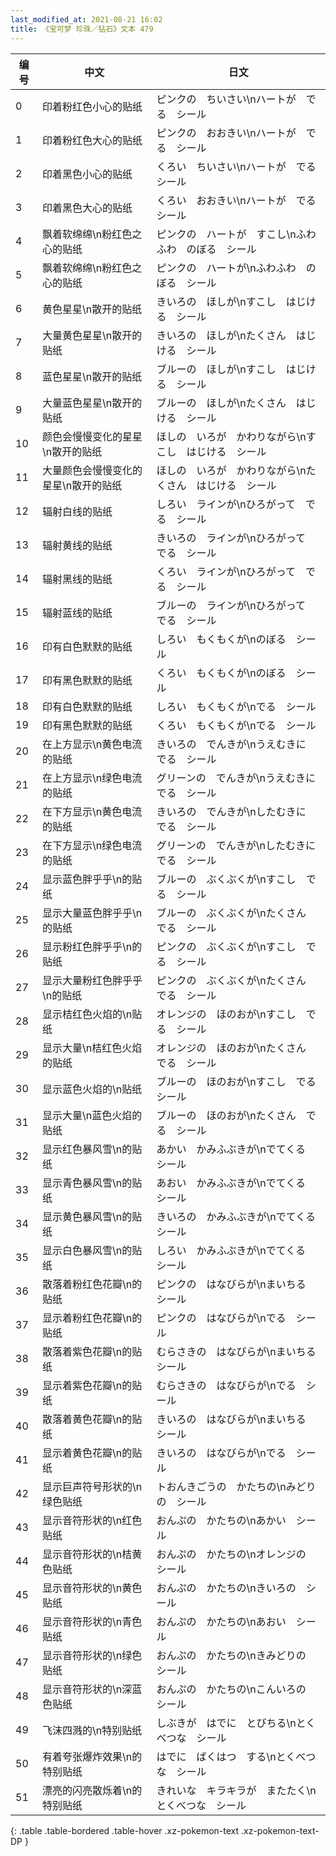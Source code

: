 ```yaml
---
last_modified_at: 2021-08-21 16:02
title: 《宝可梦 珍珠／钻石》文本 479
---
```

| 编号 | 中文 | 日文 |
| ---- | ---- | ---- |
| 0 | 印着粉红色小心的贴纸 | ピンクの　ちいさい\nハートが　でる　シール |
| 1 | 印着粉红色大心的贴纸 | ピンクの　おおきい\nハートが　でる　シール |
| 2 | 印着黑色小心的贴纸 | くろい　ちいさい\nハートが　でる　シール |
| 3 | 印着黑色大心的贴纸 | くろい　おおきい\nハートが　でる　シール |
| 4 | 飘着软绵绵\n粉红色之心的贴纸 | ピンクの　ハートが　すこし\nふわふわ　のぼる　シール |
| 5 | 飘着软绵绵\n粉红色之心的贴纸 | ピンクの　ハートが\nふわふわ　のぼる　シール |
| 6 | 黄色星星\n散开的贴纸 | きいろの　ほしが\nすこし　はじける　シール |
| 7 | 大量黄色星星\n散开的贴纸 | きいろの　ほしが\nたくさん　はじける　シール |
| 8 | 蓝色星星\n散开的贴纸 | ブルーの　ほしが\nすこし　はじける　シール |
| 9 | 大量蓝色星星\n散开的贴纸 | ブルーの　ほしが\nたくさん　はじける　シール |
| 10 | 颜色会慢慢变化的星星\n散开的贴纸 | ほしの　いろが　かわりながら\nすこし　はじける　シール |
| 11 | 大量颜色会慢慢变化的星星\n散开的贴纸 | ほしの　いろが　かわりながら\nたくさん　はじける　シール |
| 12 | 辐射白线的贴纸 | しろい　ラインが\nひろがって　でる　シール |
| 13 | 辐射黄线的贴纸 | きいろの　ラインが\nひろがって　でる　シール |
| 14 | 辐射黑线的贴纸 | くろい　ラインが\nひろがって　でる　シール |
| 15 | 辐射蓝线的贴纸 | ブルーの　ラインが\nひろがって　でる　シール |
| 16 | 印有白色默默的贴纸 | しろい　もくもくが\nのぼる　シール |
| 17 | 印有黑色默默的贴纸 | くろい　もくもくが\nのぼる　シール |
| 18 | 印有白色默默的贴纸 | しろい　もくもくが\nでる　シール |
| 19 | 印有黑色默默的贴纸 | くろい　もくもくが\nでる　シール |
| 20 | 在上方显示\n黄色电流的贴纸 | きいろの　でんきが\nうえむきに　でる　シール |
| 21 | 在上方显示\n绿色电流的贴纸 | グリーンの　でんきが\nうえむきに　でる　シール |
| 22 | 在下方显示\n黄色电流的贴纸 | きいろの　でんきが\nしたむきに　でる　シール |
| 23 | 在下方显示\n绿色电流的贴纸 | グリーンの　でんきが\nしたむきに　でる　シール |
| 24 | 显示蓝色胖乎乎\n的贴纸 | ブルーの　ぶくぶくが\nすこし　でる　シール |
| 25 | 显示大量蓝色胖乎乎\n的贴纸 | ブルーの　ぶくぶくが\nたくさん　でる　シール |
| 26 | 显示粉红色胖乎乎\n的贴纸 | ピンクの　ぶくぶくが\nすこし　でる　シール |
| 27 | 显示大量粉红色胖乎乎\n的贴纸 | ピンクの　ぶくぶくが\nたくさん　でる　シール |
| 28 | 显示桔红色火焰的\n贴纸 | オレンジの　ほのおが\nすこし　でる　シール |
| 29 | 显示大量\n桔红色火焰的贴纸 | オレンジの　ほのおが\nたくさん　でる　シール |
| 30 | 显示蓝色火焰的\n贴纸 | ブルーの　ほのおが\nすこし　でる　シール |
| 31 | 显示大量\n蓝色火焰的贴纸 | ブルーの　ほのおが\nたくさん　でる　シール |
| 32 | 显示红色暴风雪\n的贴纸 | あかい　かみふぶきが\nでてくる　シール |
| 33 | 显示青色暴风雪\n的贴纸 | あおい　かみふぶきが\nでてくる　シール |
| 34 | 显示黄色暴风雪\n的贴纸 | きいろの　かみふぶきが\nでてくる　シール |
| 35 | 显示白色暴风雪\n的贴纸 | しろい　かみふぶきが\nでてくる　シール |
| 36 | 散落着粉红色花瓣\n的贴纸 | ピンクの　はなびらが\nまいちる　シール |
| 37 | 显示着粉红色花瓣\n的贴纸 | ピンクの　はなびらが\nでる　シール |
| 38 | 散落着紫色花瓣\n的贴纸 | むらさきの　はなびらが\nまいちる　シール |
| 39 | 显示着紫色花瓣\n的贴纸 | むらさきの　はなびらが\nでる　シール |
| 40 | 散落着黄色花瓣\n的贴纸 | きいろの　はなびらが\nまいちる　シール |
| 41 | 显示着黄色花瓣\n的贴纸 | きいろの　はなびらが\nでる　シール |
| 42 | 显示巨声符号形状的\n绿色贴纸 | トおんきごうの　かたちの\nみどりの　シール |
| 43 | 显示音符形状的\n红色贴纸 | おんぷの　かたちの\nあかい　シール |
| 44 | 显示音符形状的\n桔黄色贴纸 | おんぷの　かたちの\nオレンジの　シール |
| 45 | 显示音符形状的\n黄色贴纸 | おんぷの　かたちの\nきいろの　シール |
| 46 | 显示音符形状的\n青色贴纸 | おんぷの　かたちの\nあおい　シール |
| 47 | 显示音符形状的\n绿色贴纸 | おんぷの　かたちの\nきみどりの　シール |
| 48 | 显示音符形状的\n深蓝色贴纸 | おんぷの　かたちの\nこんいろの　シール |
| 49 | 飞沫四溅的\n特别贴纸 | しぶきが　はでに　とびちる\nとくべつな　シール |
| 50 | 有着夸张爆炸效果\n的特别贴纸 | はでに　ばくはつ　する\nとくべつな　シール |
| 51 | 漂亮的闪亮散烁着\n的特别贴纸 | きれいな　キラキラが　またたく\nとくべつな　シール |
{: .table .table-bordered .table-hover .xz-pokemon-text .xz-pokemon-text-DP }